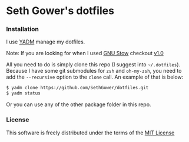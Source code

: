 # Seth Gower's dotfiles

### Installation

I use [YADM](https://yadm.io) manage my dotfiles.

Note: If you are looking for when I used [GNU Stow](https://www.gnu.org/software/stow/) checkout [v1.0](https://github.com/SethGower/dotfiles/releases/tag/v1.0)


All you need to do is simply clone this repo (I suggest into `~/.dotfiles`). Because I have some git submodules for `zsh` and `oh-my-zsh`, you need to add the `--recursive` option to the `clone` call. An example of that is below:

```sh
$ yadm clone https://github.com/SethGower/dotfiles.git
$ yadm status
```

Or you can use any of the other package folder in this repo. 

### License

This software is freely distributed under the terms of the [MIT License](https://opensource.org/licenses/MIT)
